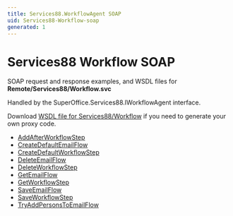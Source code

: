 ```yaml
---
title: Services88.WorkflowAgent SOAP
uid: Services88-Workflow-soap
generated: 1
---
```


# Services88 Workflow SOAP

SOAP request and response examples, and WSDL files for **Remote/Services88/Workflow.svc**

Handled by the <see cref="T:SuperOffice.Services88.IWorkflowAgent">SuperOffice.Services88.IWorkflowAgent</see> interface.



Download [WSDL file for Services88/Workflow](../Services88-Workflow.md) if you need to generate your own proxy code.

* [AddAfterWorkflowStep](AddAfterWorkflowStep.md)
* [CreateDefaultEmailFlow](CreateDefaultEmailFlow.md)
* [CreateDefaultWorkflowStep](CreateDefaultWorkflowStep.md)
* [DeleteEmailFlow](DeleteEmailFlow.md)
* [DeleteWorkflowStep](DeleteWorkflowStep.md)
* [GetEmailFlow](GetEmailFlow.md)
* [GetWorkflowStep](GetWorkflowStep.md)
* [SaveEmailFlow](SaveEmailFlow.md)
* [SaveWorkflowStep](SaveWorkflowStep.md)
* [TryAddPersonsToEmailFlow](TryAddPersonsToEmailFlow.md)


